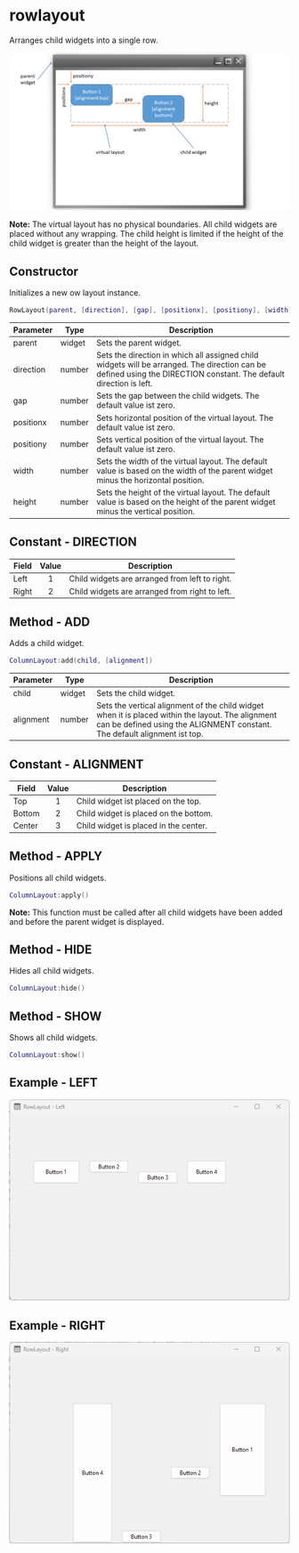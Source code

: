 # rowlayout

Arranges child widgets into a single row.

![rowlayout](/docs/rowlayout/rowlayout.png)

**Note:**
The virtual layout has no physical boundaries.
All child widgets are placed without any wrapping.
The child height is limited if the height of the child widget is greater than the height of the layout.

## Constructor

Initializes a new ow layout instance.

```Lua
RowLayout(parent, [direction], [gap], [positionx], [positiony], [width], [heigth])
```

Parameter | Type | Description
---|---|---
parent| widget | Sets the parent widget.
direction | number | Sets the direction in which all assigned child widgets will be arranged. The direction can be defined using the DIRECTION constant. The default direction is left.
gap | number | Sets the gap between the child widgets. The default value ist zero.
positionx | number | Sets horizontal position of the virtual layout. The default value ist zero.
positiony | number | Sets vertical position of the virtual layout. The default value ist zero.
width | number | Sets the width of the virtual layout. The default value is based on the width of the parent widget minus the horizontal position.
height | number | 	Sets the height of the virtual layout. The default value is based on the height of the parent widget minus the vertical position.

## Constant - DIRECTION

Field | Value | Description |
---|:---:|---
Left | 1 | Child widgets are arranged from left to right.
Right | 2 | Child widgets are arranged from right to left.

## Method - ADD

Adds a child widget.

```Lua
ColumnLayout:add(child, [alignment])
```

Parameter | Type | Description
---|---|---
child | widget | Sets the child widget.
alignment | number | Sets the vertical alignment of the child widget when it is placed within the layout. The alignment can be defined using the ALIGNMENT constant. The default alignment ist top.

## Constant - ALIGNMENT

Field | Value | Description |
---|:---:|---
Top | 1 | Child widget ist placed on the top.
Bottom | 2 | Child widget is placed on the bottom.
Center | 3 | Child widget is placed in the center.

## Method - APPLY

Positions all child widgets.

```Lua
ColumnLayout:apply()
```

**Note:**
This function must be called after all child widgets have been added and before the parent widget is displayed.

## Method - HIDE

Hides all child widgets.

```Lua
ColumnLayout:hide()
```

## Method - SHOW

Shows all child widgets.

```Lua
ColumnLayout:show()
```

## Example - LEFT

![rowlayoutleft](/docs/rowlayout/rowlayoutleft.png)

## Example - RIGHT

![rowlayoutright](/docs/rowlayout/rowlayoutright.png)
